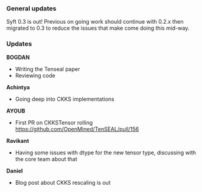 ### General updates

Syft 0.3 is out! Previous on going work should continue with 0.2.x then migrated to 0.3 to reduce the issues that make come doing this mid-way.


### Updates

**BOGDAN**
- Writing the Tenseal paper
- Reviewing code

**Achintya**
- Going deep into CKKS implementations

**AYOUB**
- First PR on CKKSTensor rolling https://github.com/OpenMined/TenSEAL/pull/156

**Ravikant**

- Having some issues with dtype for the new tensor type, discussing with the core team about that

**Daniel**

- Blog post about CKKS rescaling is out
